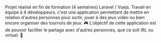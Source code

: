 Projet réalisé en fin de formation (4 semaines) Laravel / Vuejs. 
Travail en équipe à 4 développeurs. c'est une application permettant de mettre en relation d'autres personnes pour sortir, jouer à des jeux vidéo ou bien encore organiser des tournois de jeux. 
🎮 L'objectif de cette application est de pouvoir faciliter le partage avec d'autres personnes, que ce soit IRL ou virtuel. 👬
